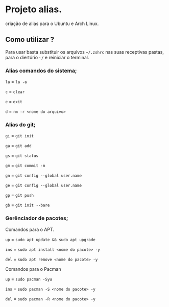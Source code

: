 # Projeto alias. 

criação de alias para o Ubuntu e Arch Linux.

## Como utilizar ? 
Para usar basta substituir os arquivos `~/.zshrc` nas suas receptivas pastas, para o diertório `~/` e reiniciar o terminal. 




### Alias comandos do sistema; 

`la` = `la -a`

`c`  = `clear`

`e`  = `exit`

`d`  = `rm -r <nome do arquivo>`

### Alias do git; 

`gi` = `git init`

`ga` = `git add`

`gs` = `git status`

`gm` = `git commit -m`

`gn` = `git config --global user.name`

`ge` = `git config --global user.name`

`gp` = `git push` 

`gb` = `git init --bare ` 


### Gerênciador de pacotes; 

Comandos para o APT. 

`up` =  `sudo apt update && sudo apt upgrade`

`ins` = `sudo apt install <nome do pacote> -y`

`del` = `sudo apt remove <nome do pacote> -y`


Comandos para o Pacman

`up` =  `sudo pacman -Syu`

`ins` = `sudo pacman -S <nome do pacote> -y`

`del` = `sudo pacman -R <nome do pacote> -y`
